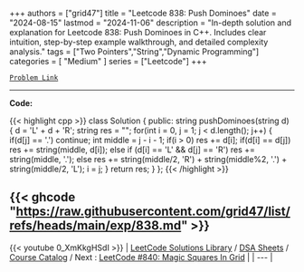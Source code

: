 
+++
authors = ["grid47"]
title = "Leetcode 838: Push Dominoes"
date = "2024-08-15"
lastmod = "2024-11-06"
description = "In-depth solution and explanation for Leetcode 838: Push Dominoes in C++. Includes clear intuition, step-by-step example walkthrough, and detailed complexity analysis."
tags = ["Two Pointers","String","Dynamic Programming"]
categories = [
    "Medium"
]
series = ["Leetcode"]
+++



[`Problem Link`](https://leetcode.com/problems/push-dominoes/description/)

---
**Code:**

{{< highlight cpp >}}
class Solution {
public:
    string pushDominoes(string d) {
        d = 'L' + d + 'R';
        string res = "";
        for(int i = 0, j = 1; j < d.length(); j++) {
            if(d[j] == '.') continue;
            int middle = j - i - 1;
            if(i > 0) 
                res += d[i];
            if(d[i] == d[j])
                res += string(middle, d[i]);
            else if (d[i] == 'L' && d[j] == 'R')
                res += string(middle, '.');
            else 
                res += string(middle/2, 'R') + string(middle%2, '.') + string(middle/2, 'L');
            i = j;
        }
        return res;
    }
};
{{< /highlight >}}

{{< ghcode "https://raw.githubusercontent.com/grid47/list/refs/heads/main/exp/838.md" >}}
---
{{< youtube 0_XmKkgHSdI >}}
| [LeetCode Solutions Library](https://grid47.xyz/leetcode/) / [DSA Sheets](https://grid47.xyz/sheets/) / [Course Catalog](https://grid47.xyz/courses/) / Next : [LeetCode #840: Magic Squares In Grid](https://grid47.xyz/posts/leetcode-840-magic-squares-in-grid-solution/) |
| --- |
